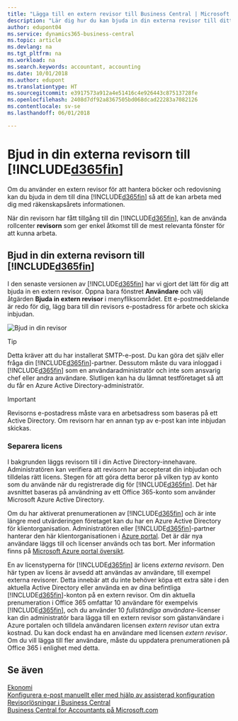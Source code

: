 ```yaml
---
title: "Lägga till en extern revisor till Business Central | Microsoft Docs"
description: "Lär dig hur du kan bjuda in din externa revisor till ditt Business Central."
author: edupont04
ms.service: dynamics365-business-central
ms.topic: article
ms.devlang: na
ms.tgt_pltfrm: na
ms.workload: na
ms.search.keywords: accountant, accounting
ms.date: 10/01/2018
ms.author: edupont
ms.translationtype: HT
ms.sourcegitcommit: e3917573a912a4e51416c4e926443c87513728fe
ms.openlocfilehash: 2408d7df92a8367505bd068dcad22283a7082126
ms.contentlocale: sv-se
ms.lasthandoff: 06/01/2018

---
```

# <a name="inviting-your-external-accountant-to-your-included365finincludesd365finmdmd"></a>Bjud in din externa revisorn till [!INCLUDE[d365fin](includes/d365fin_md.md)]
Om du använder en extern revisor för att hantera böcker och redovisning kan du bjuda in dem till dina [!INCLUDE[d365fin](includes/d365fin_md.md)] så att de kan arbeta med dig med räkenskapsårets informationen.

När din revisorn har fått tillgång till din [!INCLUDE[d365fin](includes/d365fin_md.md)], kan de använda rollcenter **revisorn** som ger enkel åtkomst till de mest relevanta fönster för att kunna arbeta.  

## <a name="invite-your-accountant-to-your-included365finincludesd365finmdmd"></a>Bjud in din externa revisorn till [!INCLUDE[d365fin](includes/d365fin_md.md)]
I den senaste versionen av [!INCLUDE[d365fin](includes/d365fin_md.md)] har vi gjort det lätt för dig att bjuda in en extern revisor. Öppna bara fönstret **Användare** och välj åtgärden **Bjuda in extern revisor** i menyfliksområdet. Ett e-postmeddelande är redo för dig, lägg bara till din revisors e-postadress för arbete och skicka inbjudan.  

![Bjud in din revisor](./media/finance-invite-accountant/invite-accountant.png)

> [!TIP]  
>  Detta kräver att du har installerat SMTP-e-post. Du kan göra det själv eller fråga din [!INCLUDE[d365fin](includes/d365fin_md.md)]-partner. Dessutom måste du vara inloggad i [!INCLUDE[d365fin](includes/d365fin_md.md)] som en användaradministratör och inte som ansvarig chef eller andra användare. Slutligen kan ha du lämnat testföretaget så att du får en Azure Active Directory-administratör.  

> [!IMPORTANT]  
>  Revisorns e-postadress måste vara en arbetsadress som baseras på ett Active Directory. Om revisorn har en annan typ av e-post kan inte inbjudan skickas.  

### <a name="separate-license"></a>Separera licens
I bakgrunden läggs revisorn till i din Active Directory-innehavare. Administratören kan verifiera att revisorn har accepterat din inbjudan och tilldelas rätt licens. Stegen för att göra detta beror på vilken typ av konto som du använde när du registrerade dig för [!INCLUDE[d365fin](includes/d365fin_md.md)]. Det här avsnittet baseras på användning av ett Office 365-konto som använder Microsoft Azure Active Directory.  

Om du har aktiverat prenumerationen av [!INCLUDE[d365fin](includes/d365fin_md.md)] och är inte längre med utvärderingen företaget kan du har en Azure Active Directory för klientorganisation. Administratören eller [!INCLUDE[d365fin](includes/d365fin_md.md)]-partner hanterar den här klientorganisationen i [Azure portal](https://portal.azure.com). Det är där nya användare läggs till och licenser används och tas bort. Mer information finns på [Microsoft Azure portal översikt](https://docs.microsoft.com/en-us/azure/azure-portal-overview).  

En av licenstyperna för [!INCLUDE[d365fin](includes/d365fin_md.md)] är licens *externa revisorn*. Den här typen av licens är avsedd att användas av användare, till exempel externa revisorer. Detta innebär att du inte behöver köpa ett extra säte i den aktuella Active Directory eller använda en av dina befintliga [!INCLUDE[d365fin](includes/d365fin_md.md)]-konton på en extern revisor. Om din aktuella prenumeration i Office 365 omfattar 10 användare för exempelvis [!INCLUDE[d365fin](includes/d365fin_md.md)], och du använder 10 *fullständiga användare*-licenser kan din administratör bara lägga till en extern revisor som gästanvändare i Azure portalen och tilldela användaren licensen *extern revisor* utan extra kostnad. Du kan dock endast ha en användare med licensen *extern revisor*. Om du vill lägga till fler användare, måste du uppdatera prenumerationen på Office 365 i enlighet med detta.  

## <a name="see-also"></a>Se även
[Ekonomi](finance.md)  
[Konfigurera e-post manuellt eller med hjälp av assisterad konfiguration](admin-how-setup-email.md)  
[Revisorlösningar i Business Central ](finance-accounting.md)  
[Business Central for Accountants på Microsoft.com](https://www.microsoft.com/en-us/dynamics365/financial-insights-for-accountants)  

